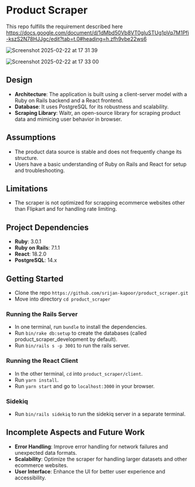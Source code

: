 # Product Scraper

This repo fulfills the requirement described here<br/>
https://docs.google.com/document/d/1dMbd50Vb8VT0gluSTUg1pVq7M1Pfi-kszS2N78HJJgc/edit?tab=t.0#heading=h.zfh9vbe22ws6

![Screenshot 2025-02-22 at 17 31 39](https://github.com/user-attachments/assets/ec6b6b9e-bed4-4c3d-9495-c9532167d934)

![Screenshot 2025-02-22 at 17 33 00](https://github.com/user-attachments/assets/bfd68fa3-3b9b-44c0-90e0-9d0e68b195f2)

## Design

- **Architecture**: The application is built using a client-server model with a Ruby on Rails backend and a React frontend.
- **Database**: It uses PostgreSQL for its robustness and scalability.
- **Scraping Library**: Waitr, an open-source library for scraping product data and mimicing user behavior in browser.

## Assumptions

- The product data source is stable and does not frequently change its structure.
- Users have a basic understanding of Ruby on Rails and React for setup and troubleshooting.

## Limitations

- The scraper is not optimized for scrapping ecommerce websites other than Flipkart and for handling rate limiting.

## Project Dependencies
- **Ruby**: 3.0.1
- **Ruby on Rails**: 7.1.1
- **React**: 18.2.0
- **PostgreSQL**:  14.x

## Getting Started

- Clone the repo `https://github.com/srijan-kapoor/product_scraper.git`
- Move into directory `cd product_scraper`

### Running the Rails Server
- In one terminal, run `bundle` to install the dependencies.
- Run `bin/rake db:setup` to create the databases (called product_scraper_development by default).
- Run `bin/rails s -p 3001` to run the rails server.

### Running the React Client
- In the other terminal, `cd` into `product_scraper/client`.
- Run `yarn install`.
- Run `yarn start` and go to `localhost:3000` in your browser.

### Sidekiq
- Run `bin/rails sidekiq` to run the sidekiq server in a separate terminal.

## Incomplete Aspects and Future Work

- **Error Handling**: Improve error handling for network failures and unexpected data formats.
- **Scalability**: Optimize the scraper for handling larger datasets and other ecommerce websites.
- **User Interface**: Enhance the UI for better user experience and accessibility.

